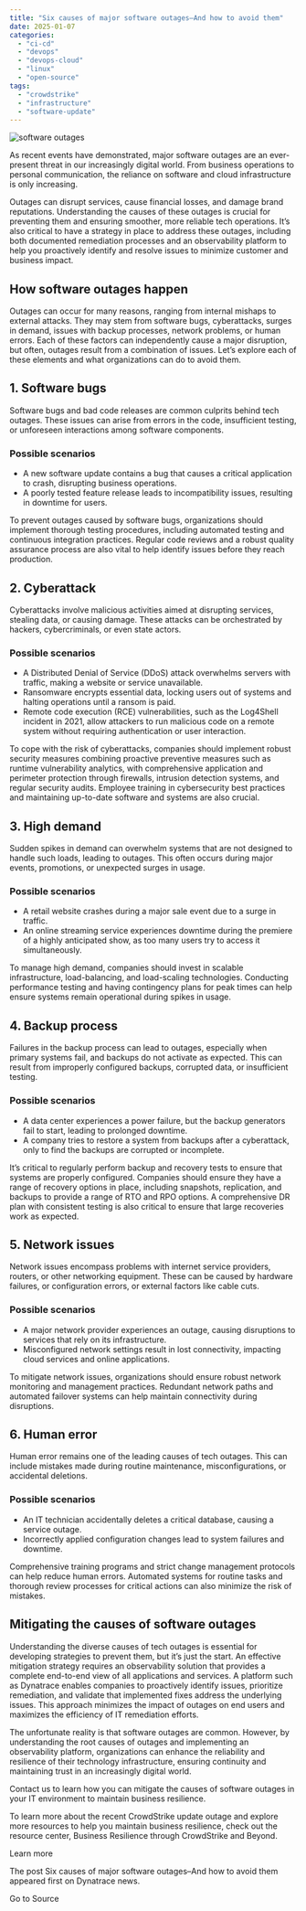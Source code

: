 ```yaml
---
title: "Six causes of major software outages–And how to avoid them"
date: 2025-01-07
categories: 
  - "ci-cd"
  - "devops"
  - "devops-cloud"
  - "linux"
  - "open-source"
tags: 
  - "crowdstrike"
  - "infrastructure"
  - "software-update"
---
```


![software outages](https://dt-cdn.net/wp-content/uploads/2021/10/3d-abstract-beautiful-ba-300x169.jpg)

As recent events have demonstrated, major software outages are an ever-present threat in our increasingly digital world. From business operations to personal communication, the reliance on software and cloud infrastructure is only increasing.

Outages can disrupt services, cause financial losses, and damage brand reputations. Understanding the causes of these outages is crucial for preventing them and ensuring smoother, more reliable tech operations. It’s also critical to have a strategy in place to address these outages, including both documented remediation processes and an observability platform to help you proactively identify and resolve issues to minimize customer and business impact.

## How software outages happen

Outages can occur for many reasons, ranging from internal mishaps to external attacks. They may stem from software bugs, cyberattacks, surges in demand, issues with backup processes, network problems, or human errors. Each of these factors can independently cause a major disruption, but often, outages result from a combination of issues. Let’s explore each of these elements and what organizations can do to avoid them.

## 1\. Software bugs

Software bugs and bad code releases are common culprits behind tech outages. These issues can arise from errors in the code, insufficient testing, or unforeseen interactions among software components.

### Possible scenarios

- A new software update contains a bug that causes a critical application to crash, disrupting business operations.
- A poorly tested feature release leads to incompatibility issues, resulting in downtime for users.

To prevent outages caused by software bugs, organizations should implement thorough testing procedures, including automated testing and continuous integration practices. Regular code reviews and a robust quality assurance process are also vital to help identify issues before they reach production.

## 2\. Cyberattack

Cyberattacks involve malicious activities aimed at disrupting services, stealing data, or causing damage. These attacks can be orchestrated by hackers, cybercriminals, or even state actors.

### Possible scenarios

- A Distributed Denial of Service (DDoS) attack overwhelms servers with traffic, making a website or service unavailable.
- Ransomware encrypts essential data, locking users out of systems and halting operations until a ransom is paid.
- Remote code execution (RCE) vulnerabilities, such as the Log4Shell incident in 2021, allow attackers to run malicious code on a remote system without requiring authentication or user interaction.

To cope with the risk of cyberattacks, companies should implement robust security measures combining proactive preventive measures such as runtime vulnerability analytics, with comprehensive application and perimeter protection through firewalls, intrusion detection systems, and regular security audits. Employee training in cybersecurity best practices and maintaining up-to-date software and systems are also crucial.

## 3\. High demand

Sudden spikes in demand can overwhelm systems that are not designed to handle such loads, leading to outages. This often occurs during major events, promotions, or unexpected surges in usage.

### Possible scenarios

- A retail website crashes during a major sale event due to a surge in traffic.
- An online streaming service experiences downtime during the premiere of a highly anticipated show, as too many users try to access it simultaneously.

To manage high demand, companies should invest in scalable infrastructure, load-balancing, and load-scaling technologies. Conducting performance testing and having contingency plans for peak times can help ensure systems remain operational during spikes in usage.

## 4\. Backup process

Failures in the backup process can lead to outages, especially when primary systems fail, and backups do not activate as expected. This can result from improperly configured backups, corrupted data, or insufficient testing.

### Possible scenarios

- A data center experiences a power failure, but the backup generators fail to start, leading to prolonged downtime.
- A company tries to restore a system from backups after a cyberattack, only to find the backups are corrupted or incomplete.

It’s critical to regularly perform backup and recovery tests to ensure that systems are properly configured. Companies should ensure they have a range of recovery options in place, including snapshots, replication, and backups to provide a range of RTO and RPO options. A comprehensive DR plan with consistent testing is also critical to ensure that large recoveries work as expected.

## 5\. Network issues

Network issues encompass problems with internet service providers, routers, or other networking equipment. These can be caused by hardware failures, or configuration errors, or external factors like cable cuts.

### Possible scenarios

- A major network provider experiences an outage, causing disruptions to services that rely on its infrastructure.
- Misconfigured network settings result in lost connectivity, impacting cloud services and online applications.

To mitigate network issues, organizations should ensure robust network monitoring and management practices. Redundant network paths and automated failover systems can help maintain connectivity during disruptions.

## 6\. Human error

Human error remains one of the leading causes of tech outages. This can include mistakes made during routine maintenance, misconfigurations, or accidental deletions.

### Possible scenarios

- An IT technician accidentally deletes a critical database, causing a service outage.
- Incorrectly applied configuration changes lead to system failures and downtime.

Comprehensive training programs and strict change management protocols can help reduce human errors. Automated systems for routine tasks and thorough review processes for critical actions can also minimize the risk of mistakes.

## Mitigating the causes of software outages

Understanding the diverse causes of tech outages is essential for developing strategies to prevent them, but it’s just the start. An effective mitigation strategy requires an observability solution that provides a complete end-to-end view of all applications and services. A platform such as Dynatrace enables companies to proactively identify issues, prioritize remediation, and validate that implemented fixes address the underlying issues. This approach minimizes the impact of outages on end users and maximizes the efficiency of IT remediation efforts.

The unfortunate reality is that software outages are common. However, by understanding the root causes of outages and implementing an observability platform, organizations can enhance the reliability and resilience of their technology infrastructure, ensuring continuity and maintaining trust in an increasingly digital world.

Contact us to learn how you can mitigate the causes of software outages in your IT environment to maintain business resilience.

To learn more about the recent CrowdStrike update outage and explore more resources to help you maintain business resilience, check out the resource center, Business Resilience through CrowdStrike and Beyond.

Learn more

<script type="application/ld+json">{ "@context": "https://schema.org", "@type": "FAQPage", "mainEntity": { "@type": "Question", "name": "How do software outages happen?", "acceptedAnswer": { "@type": "Answer", "text": "Outages can occur for many reasons, ranging from internal mishaps to external attacks. They may stem from software bugs, cyberattacks, surges in demand, issues with backup processes, network problems, or human errors. Each of these factors can independently cause a major disruption, but often, outages result from a combination of issues. Learn each of these elements and what organizations can do to avoid them." } } }</script>

The post Six causes of major software outages–And how to avoid them appeared first on Dynatrace news.

Go to Source
